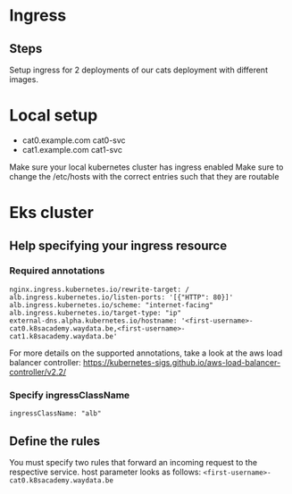 # Ingress

## Steps

Setup ingress for 2 deployments of our cats deployment with different images.

# Local setup
- cat0.example.com cat0-svc
- cat1.example.com cat1-svc

Make sure your local kubernetes cluster has ingress enabled
Make sure to change the /etc/hosts with the correct entries such that they are routable

# Eks cluster

## Help specifying your ingress resource

### Required annotations
```
nginx.ingress.kubernetes.io/rewrite-target: /
alb.ingress.kubernetes.io/listen-ports: '[{"HTTP": 80}]'
alb.ingress.kubernetes.io/scheme: "internet-facing"
alb.ingress.kubernetes.io/target-type: "ip"
external-dns.alpha.kubernetes.io/hostname: '<first-username>-cat0.k8sacademy.waydata.be,<first-username>-cat1.k8sacademy.waydata.be'
```
For more details on the supported annotations, take a look at the aws load balancer controller: https://kubernetes-sigs.github.io/aws-load-balancer-controller/v2.2/

### Specify ingressClassName

`ingressClassName: "alb"`

## Define the rules
You must specify two rules that forward an incoming request to the respective service.
host parameter looks as follows: `<first-username>-cat0.k8sacademy.waydata.be`

